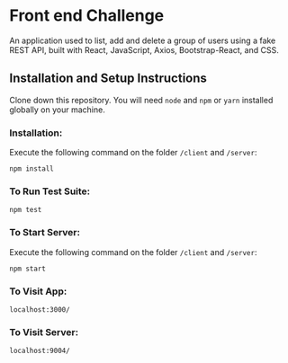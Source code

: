 # Front end Challenge

An application used to list, add and delete a group of users using a fake REST API, built with React, JavaScript, Axios, Bootstrap-React, and CSS.

## Installation and Setup Instructions

Clone down this repository. You will need `node` and `npm` or `yarn` installed globally on your machine.

### Installation:

Execute the following command on the folder `/client` and `/server`:

`npm install`

### To Run Test Suite:

`npm test`

### To Start Server:

Execute the following command on the folder `/client` and `/server`:

`npm start`

### To Visit App:

`localhost:3000/`

### To Visit Server:

`localhost:9004/`
